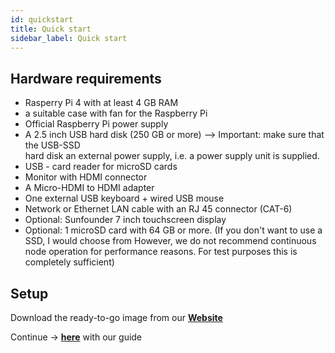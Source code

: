 ```yaml
---
id: quickstart
title: Quick start
sidebar_label: Quick start
---
```



## Hardware requirements

- Rasperry Pi 4 with at least 4 GB RAM 
- a suitable case with fan for the Raspberry Pi
- Official Raspberry Pi power supply
- A 2.5 inch USB hard disk (250 GB or more) --> Important: make sure that the USB-SSD   
   hard disk an external power supply, i.e. a power supply unit is supplied. 
- USB - card reader for microSD cards
- Monitor with HDMI connector
- A Micro-HDMI to HDMI adapter
- One external USB keyboard + wired USB mouse
- Network or Ethernet LAN cable with an RJ 45 connector (CAT-6)
- Optional: Sunfounder 7 inch touchscreen display 
- Optional: 1 microSD card with 64 GB or more. (If you don't want to use a SSD, I would choose from
    However, we do not recommend continuous node operation for performance reasons. For test purposes this is completely sufficient)


## Setup

Download the ready-to-go image from our [<b>Website</b>](https://raspihive.org/download)

Continue -> [<b>here</b>](https://docs.raspihive.org/docs/install#45-first-start-of-raspihive-and-installation-of-the-hornet-node) with our guide